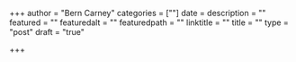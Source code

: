 +++
author = "Bern Carney"
categories = [""]
date = 
description = ""
featured = ""
featuredalt = ""
featuredpath = ""
linktitle = ""
title = ""
type = "post"
draft = "true"

+++
